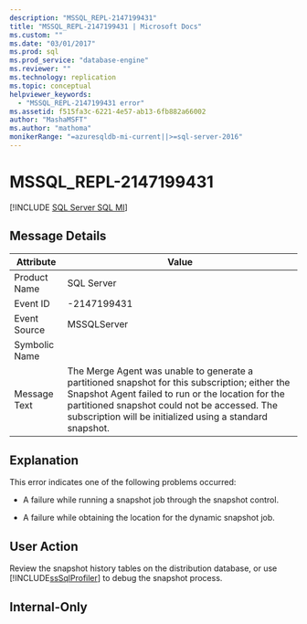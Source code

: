```yaml
---
description: "MSSQL_REPL-2147199431"
title: "MSSQL_REPL-2147199431 | Microsoft Docs"
ms.custom: ""
ms.date: "03/01/2017"
ms.prod: sql
ms.prod_service: "database-engine"
ms.reviewer: ""
ms.technology: replication
ms.topic: conceptual
helpviewer_keywords: 
  - "MSSQL_REPL-2147199431 error"
ms.assetid: f515fa3c-6221-4e57-ab13-6fb882a66002
author: "MashaMSFT"
ms.author: "mathoma"
monikerRange: "=azuresqldb-mi-current||>=sql-server-2016"
---
```

# MSSQL_REPL-2147199431
[!INCLUDE [SQL Server SQL MI](../../includes/applies-to-version/sql-asdbmi.md)]
    
## Message Details  
  
|Attribute|Value|  
|-|-|  
|Product Name|SQL Server|  
|Event ID|-2147199431|  
|Event Source|MSSQLServer|  
|Symbolic Name||  
|Message Text|The Merge Agent was unable to generate a partitioned snapshot for this subscription; either the Snapshot Agent failed to run or the location for the partitioned snapshot could not be accessed. The subscription will be initialized using a standard snapshot.|  
  
## Explanation  
 This error indicates one of the following problems occurred:  
  
-   A failure while running a snapshot job through the snapshot control.  
  
-   A failure while obtaining the location for the dynamic snapshot job.  
  
## User Action  
 Review the snapshot history tables on the distribution database, or use [!INCLUDE[ssSqlProfiler](../../includes/sssqlprofiler-md.md)] to debug the snapshot process.  
  
## Internal-Only  
  
